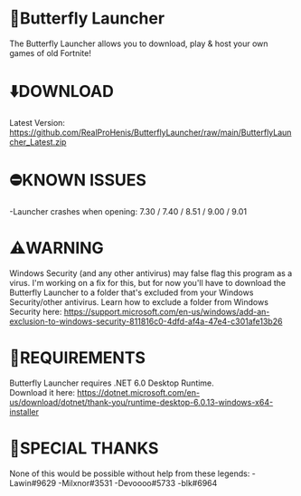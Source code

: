 # 🦋Butterfly Launcher
The Butterfly Launcher allows you to download, play & host your own games of old Fortnite!<br>

# ⬇️DOWNLOAD 
Latest Version: https://github.com/RealProHenis/ButterflyLauncher/raw/main/ButterflyLauncher_Latest.zip

# ⛔KNOWN ISSUES
-Launcher crashes when opening: 7.30 / 7.40 / 8.51 / 9.00 / 9.01

# ⚠️WARNING
Windows Security (and any other antivirus) may false flag this program as a virus. I'm working on a fix for this, but for now you'll have to download the Butterfly Launcher to a folder that's excluded from your Windows Security/other antivirus. Learn how to exclude a folder from Windows Security here: https://support.microsoft.com/en-us/windows/add-an-exclusion-to-windows-security-811816c0-4dfd-af4a-47e4-c301afe13b26

# 🚨REQUIREMENTS
Butterfly Launcher requires .NET 6.0 Desktop Runtime.<br>Download it here: https://dotnet.microsoft.com/en-us/download/dotnet/thank-you/runtime-desktop-6.0.13-windows-x64-installer

# 💙SPECIAL THANKS
None of this would be possible without help from these legends:
-Lawin#9629
-Milxnor#3531
-Devoooo#5733
-blk#6964
